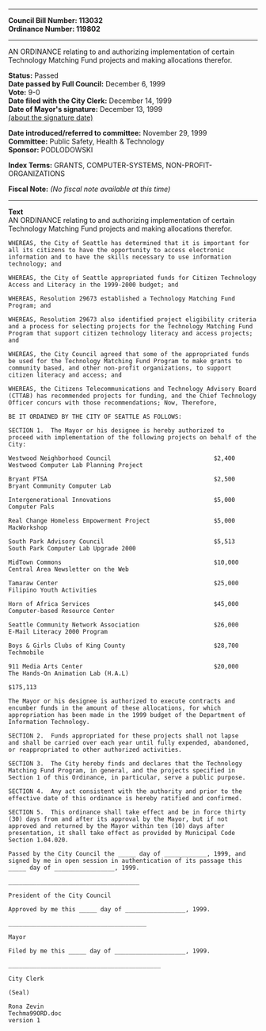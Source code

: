 * * * * *  
  
**Council Bill Number: [](#h0)[](#h2)113032**   
**Ordinance Number: 119802**  
  
* * * * *  
  
AN ORDINANCE relating to and authorizing implementation of certain Technology Matching Fund projects and making allocations therefor.  
  
**Status:** Passed   
**Date passed by Full Council:** December 6, 1999   
**Vote:** 9-0   
**Date filed with the City Clerk:** December 14, 1999   
**Date of Mayor's signature:** December 13, 1999   
[(about the signature date)](/~public/approvaldate.htm)   
  
  
**Date introduced/referred to committee:** November 29, 1999   
**Committee:** Public Safety, Health & Technology   
**Sponsor:** PODLODOWSKI   
  
**Index Terms:** GRANTS, COMPUTER-SYSTEMS, NON-PROFIT-ORGANIZATIONS  
  
**Fiscal Note:** *(No fiscal note available at this time)*  
  
* * * * *  
  
**Text**  
    AN ORDINANCE relating to and authorizing implementation of certain  
    Technology Matching Fund projects and making allocations therefor.  
  
    WHEREAS, the City of Seattle has determined that it is important for  
    all its citizens to have the opportunity to access electronic  
    information and to have the skills necessary to use information  
    technology; and  
  
    WHEREAS, the City of Seattle appropriated funds for Citizen Technology  
    Access and Literacy in the 1999-2000 budget; and  
  
    WHEREAS, Resolution 29673 established a Technology Matching Fund  
    Program; and  
  
    WHEREAS, Resolution 29673 also identified project eligibility criteria  
    and a process for selecting projects for the Technology Matching Fund  
    Program that support citizen technology literacy and access projects;  
    and  
  
    WHEREAS, the City Council agreed that some of the appropriated funds  
    be used for the Technology Matching Fund Program to make grants to  
    community based, and other non-profit organizations, to support  
    citizen literacy and access; and  
  
    WHEREAS, the Citizens Telecommunications and Technology Advisory Board  
    (CTTAB) has recommended projects for funding, and the Chief Technology  
    Officer concurs with those recommendations; Now, Therefore,  
  
    BE IT ORDAINED BY THE CITY OF SEATTLE AS FOLLOWS:  
  
    SECTION 1.  The Mayor or his designee is hereby authorized to  
    proceed with implementation of the following projects on behalf of the  
    City:  
  
    Westwood Neighborhood Council                             $2,400  
    Westwood Computer Lab Planning Project  
  
    Bryant PTSA                                               $2,500  
    Bryant Community Computer Lab  
  
    Intergenerational Innovations                             $5,000  
    Computer Pals  
  
    Real Change Homeless Empowerment Project                  $5,000  
    MacWorkshop  
  
    South Park Advisory Council                               $5,513  
    South Park Computer Lab Upgrade 2000  
  
    MidTown Commons                                           $10,000  
    Central Area Newsletter on the Web  
  
    Tamaraw Center                                            $25,000  
    Filipino Youth Activities  
  
    Horn of Africa Services                                   $45,000  
    Computer-based Resource Center  
  
    Seattle Community Network Association                     $26,000  
    E-Mail Literacy 2000 Program  
  
    Boys & Girls Clubs of King County                         $28,700  
    Techmobile  
  
    911 Media Arts Center                                     $20,000  
    The Hands-On Animation Lab (H.A.L)  
  
    $175,113  
  
    The Mayor or his designee is authorized to execute contracts and  
    encumber funds in the amount of these allocations, for which  
    appropriation has been made in the 1999 budget of the Department of  
    Information Technology.  
  
    SECTION 2.  Funds appropriated for these projects shall not lapse  
    and shall be carried over each year until fully expended, abandoned,  
    or reappropriated to other authorized activities.  
  
    SECTION 3.  The City hereby finds and declares that the Technology  
    Matching Fund Program, in general, and the projects specified in  
    Section 1 of this Ordinance, in particular, serve a public purpose.  
  
    SECTION 4.  Any act consistent with the authority and prior to the  
    effective date of this ordinance is hereby ratified and confirmed.  
  
    SECTION 5.  This ordinance shall take effect and be in force thirty  
    (30) days from and after its approval by the Mayor, but if not  
    approved and returned by the Mayor within ten (10) days after  
    presentation, it shall take effect as provided by Municipal Code  
    Section 1.04.020.  
  
    Passed by the City Council the _____ day of ____________, 1999, and  
    signed by me in open session in authentication of its passage this  
    _____ day of _________________, 1999.  
  
    _____________________________________  
  
    President of the City Council  
  
    Approved by me this _____ day of _________________, 1999.  
  
    _______________________________________  
  
    Mayor  
  
    Filed by me this _____ day of ____________________, 1999.  
  
    ___________________________________________  
  
    City Clerk  
  
    (Seal)  
  
    Rona Zevin  
    Techma99ORD.doc  
    version 1  
